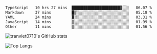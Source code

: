 <!--START_SECTION:waka-->

```txt
TypeScript   10 hrs 27 mins  █████████████████████▓░░░   86.07 %
Markdown     37 mins         █▒░░░░░░░░░░░░░░░░░░░░░░░   05.18 %
YAML         24 mins         ▓░░░░░░░░░░░░░░░░░░░░░░░░   03.31 %
JavaScript   14 mins         ▒░░░░░░░░░░░░░░░░░░░░░░░░   01.99 %
Other        11 mins         ▒░░░░░░░░░░░░░░░░░░░░░░░░   01.56 %
```

<!--END_SECTION:waka-->

<!--START_SECTION:stats-->
![tranviet0710's GitHub stats](https://github-readme-stats.vercel.app/api?username=tranviet0710&show_icons=true&theme=transparent&rank_icon=github)
<!--END_SECTION:stats-->

<!--START_SECTION:repo-->
<!--END_SECTION:repo-->

<!--START_SECTION:top-lang-->
![Top Langs](https://github-readme-stats.vercel.app/api/top-langs/?username=tranviet0710&layout=pie)
<!--END_SECTION:top-lang-->